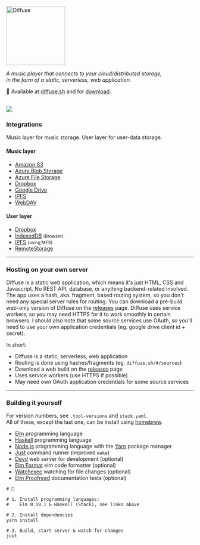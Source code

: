 <img src="https://diffuse.sh/images/diffuse-dark.svg" alt="Diffuse" width="158" />

_A music player that connects to your cloud/distributed storage,  
in the form of a static, serverless, web application._

📍 Available at [diffuse.sh](https://diffuse.sh/) and for [download](https://github.com/icidasset/diffuse/releases).

<br />
<img src="https://icidasset-public.s3.amazonaws.com/diffuse-v2.jpg" />



### Integrations

Music layer for music storage.
User layer for user-data storage.  

#### Music layer

- [Amazon S3](https://aws.amazon.com/s3/)
- [Azure Blob Storage](https://azure.microsoft.com/en-us/services/storage/blobs/)
- [Azure File Storage](https://azure.microsoft.com/en-us/services/storage/files/)
- [Dropbox](https://dropbox.com/)
- [Google Drive](https://drive.google.com/)
- [IPFS](https://ipfs.io/)
- [WebDAV](https://en.wikipedia.org/wiki/WebDAV)

#### User layer

- [Dropbox](https://www.dropbox.com/)
- [IndexedDB](https://developer.mozilla.org/en-US/docs/Web/API/IndexedDB_API) <small>(Browser)</small>
- [IPFS](https://ipfs.io/) <small>(using MFS)</small>
- [RemoteStorage](https://remotestorage.io/)



---



### Hosting on your own server

Diffuse is a static web application, which means it's just HTML, CSS and Javascript. No REST API, database, or anything backend-related involved. The app uses a hash, aka. fragment, based routing system, so you don't need any special server rules for routing. You can download a pre-build web-only version of Diffuse on the [releases](https://github.com/icidasset/diffuse/releases) page. Diffuse uses service workers, so you may need HTTPS for it to work smoothly in certain browsers. I should also note that some source services use OAuth, so you'll need to use your own application credentials (eg. google drive client id + secret).

In short:
- Diffuse is a static, serverless, web application
- Routing is done using hashes/fragments (eg. `diffuse.sh/#/sources`)
- Download a web build on the [releases](https://github.com/icidasset/diffuse/releases) page
- Uses service workers (use HTTPS if possible)
- May need own OAuth application credentials for some source services



---



### Building it yourself

For version numbers, see `.tool-versions` and `stack.yaml`.  
All of these, except the last one, can be install using [homebrew](https://brew.sh/).

- [Elm](https://elm-lang.org/) programming language
- [Haskell](https://docs.haskellstack.org/en/stable/README/) programming language
- [Node.js](https://nodejs.org/) programming language with the [Yarn](https://yarnpkg.com/) package manager
- [Just](https://github.com/casey/just) command runner (improved `make`)
- [Devd](https://github.com/cortesi/devd) web server for development (optional)
- [Elm Format](https://github.com/avh4/elm-format) elm code formatter (optional)
- [Watchexec](https://github.com/watchexec/watchexec) watching for file changes (optional)
- [Elm Proofread](https://github.com/icidasset/elm-proofread) documentation tests (optional)


```shell
# 🍱

# 1. Install programming languages:
#    Elm 0.19.1 & Haskell (Stack), see links above

# 2. Install dependencies
yarn install

# 3. Build, start server & watch for changes
just
```
